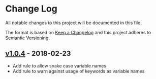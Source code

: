 # Change Log

All notable changes to this project will be documented in this file.

The format is based on [Keep a Changelog](http://keepachangelog.com/en/1.0.0/)
and this project adheres to [Semantic Versioning](http://semver.org/spec/v2.0.0.html).

## [v1.0.4] - 2018-02-23

[v1.0.4]: https://github.com/siggame/colisee-tslint/compare/v1.0.4...HEAD

* Add rule to allow snake case variable names
* Add rule to warn against usage of keywords as variable names